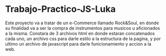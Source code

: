 # Trabajo-Practico-JS-Luka
Este proyecto va a tratar de un e-Commerce llamado Rock&Soul, en donde su finalidad va a ser la compra de instrumentos para musicos u aficionados a la misma. Constara de 3 archivos html en donde estaran concatenados cada uno, un archivo css para darle estilo a la estructura de la pagina, y por ultimo un archivo de javascript para darle funicionamiento y accion a la web.
